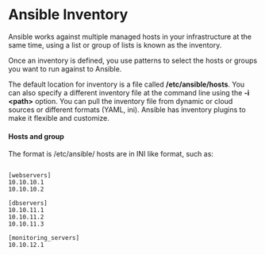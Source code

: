 # Ansible Inventory

Ansible works against multiple managed hosts in your infrastructure at the same time, using a list or group of lists is known as the inventory.

Once an inventory is defined, you use patterns to select the hosts or groups you want to run against to Ansible.

The default location for inventory is a file called **/etc/ansible/hosts**. You can also specify a different inventory file at the command line using the **-i \<path>** option. You can pull the inventory file from dynamic or cloud sources or different formats (YAML, ini). Ansible has inventory plugins to make it flexible and customize.

#### Hosts and group

The format is /etc/ansible/ hosts are in INI like format, such as:

```
  
[webservers]  
10.10.10.1
10.10.10.2 
  
[dbservers]  
10.10.11.1
10.10.11.2
10.10.11.3 

[monitoring_servers]
10.10.12.1
```
